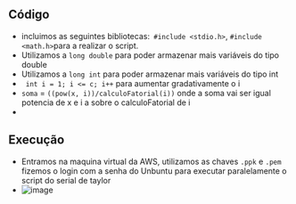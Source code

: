 ## Código
- incluimos as seguintes bibliotecas:` #include <stdio.h>`, `#include <math.h>`para a realizar o script.
- Utilizamos a `long double` para poder armazenar mais variáveis do tipo double 
- Utilizamos a `long int` para poder armazenar mais variáveis do tipo int
- ` int i = 1; i <= c; i++` para aumentar gradativamente o i
- `soma` = `((pow(x, i))/calculoFatorial(i))` onde a soma vai ser igual potencia de x e i a sobre o calculoFatorial de i
- 


## Execução

- Entramos na maquina virtual da AWS, utilizamos as chaves `.ppk` e `.pem` fizemos o login com a senha do Unbuntu para executar paralelamente o script do serial de taylor 
- ![image](https://user-images.githubusercontent.com/80297158/195467985-7f257ab1-a587-41d1-af41-67c8a6f7bfd4.png)


